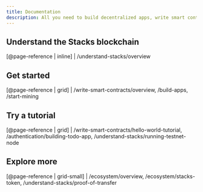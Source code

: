 ```yaml
---
title: Documentation
description: All you need to build decentralized apps, write smart contracts, and start mining
---
```


## Understand the Stacks blockchain

[@page-reference | inline]
| /understand-stacks/overview

## Get started

[@page-reference | grid]
| /write-smart-contracts/overview, /build-apps, /start-mining

## Try a tutorial

[@page-reference | grid]
| /write-smart-contracts/hello-world-tutorial, /authentication/building-todo-app, /understand-stacks/running-testnet-node

## Explore more

[@page-reference | grid-small]
| /ecosystem/overview, /ecosystem/stacks-token, /understand-stacks/proof-of-transfer
